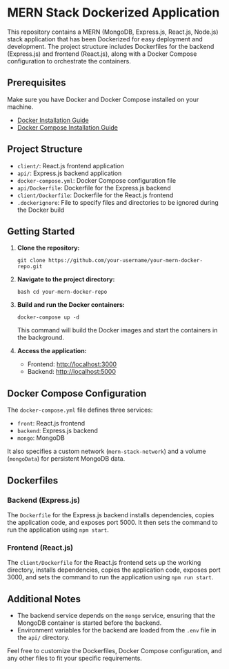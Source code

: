 # MERN Stack Dockerized Application

This repository contains a MERN (MongoDB, Express.js, React.js, Node.js) stack application that has been Dockerized for easy deployment and development. The project structure includes Dockerfiles for the backend (Express.js) and frontend (React.js), along with a Docker Compose configuration to orchestrate the containers.

## Prerequisites

Make sure you have Docker and Docker Compose installed on your machine.

- [Docker Installation Guide](https://docs.docker.com/get-docker/)
- [Docker Compose Installation Guide](https://docs.docker.com/compose/install/)

## Project Structure

- `client/`: React.js frontend application
- `api/`: Express.js backend application
- `docker-compose.yml`: Docker Compose configuration file
- `api/Dockerfile`: Dockerfile for the Express.js backend
- `client/Dockerfile`: Dockerfile for the React.js frontend
- `.dockerignore`: File to specify files and directories to be ignored during the Docker build

## Getting Started

1. **Clone the repository:**

    ````
    git clone https://github.com/your-username/your-mern-docker-repo.git
    ````

2. **Navigate to the project directory:**

    ````bash cd your-mern-docker-repo````

3. **Build and run the Docker containers:**

    ````
    docker-compose up -d
    ````

    This command will build the Docker images and start the containers in the background.

4. **Access the application:**

   - Frontend: [http://localhost:3000](http://localhost:3000)
   - Backend: [http://localhost:5000](http://localhost:5000)

## Docker Compose Configuration

The `docker-compose.yml` file defines three services:

- `front`: React.js frontend
- `backend`: Express.js backend
- `mongo`: MongoDB

It also specifies a custom network (`mern-stack-network`) and a volume (`mongoData`) for persistent MongoDB data.

## Dockerfiles

### Backend (Express.js)

The `Dockerfile` for the Express.js backend installs dependencies, copies the application code, and exposes port 5000. It then sets the command to run the application using `npm start`.

### Frontend (React.js)

The `client/Dockerfile` for the React.js frontend sets up the working directory, installs dependencies, copies the application code, exposes port 3000, and sets the command to run the application using `npm run start`.

## Additional Notes

- The backend service depends on the `mongo` service, ensuring that the MongoDB container is started before the backend.
- Environment variables for the backend are loaded from the `.env` file in the `api/` directory.

Feel free to customize the Dockerfiles, Docker Compose configuration, and any other files to fit your specific requirements.

